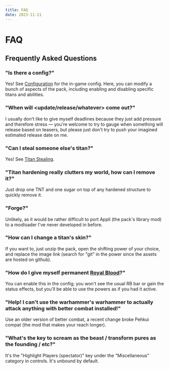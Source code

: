 ```yaml
---
title: FAQ
date: 2023-11-21
---
```


# FAQ
## Frequently Asked Questions

### "Is there a config?"
Yes! See [Configuration](./config.md) for the in-game config. Here, you can modify a bunch of aspects of the pack, including enabling and disabling specific titans and abilities.

### "When will \<update/release/whatever> come out?"
I usually don't like to give myself deadlines because they just add pressure and therefore stress — you're welcome to try to gauge when something will release based on teasers, but please just don't try to push your imagined estimated release date on me.

### "Can I steal someone else's titan?"
Yes! See [Titan Stealing](./titan_stealing.md).

### "Titan hardening really clutters my world, how can I remove it?"
Just drop one TNT and one sugar on top of any hardened structure to quickly remove it.

### "Forge?"
Unlikely, as it would be rather difficult to port Appli (the pack's library mod) to a modloader I've never developed in before.

### "How can I change a titan's skin?"
If you want to, just unzip the pack, open the shifting power of your choice, and replace the image link (search for "git" in the power since the assets are hosted on github).

### "How do I give myself permanent [Royal Blood](./royal_blood.md)?"
You can enable this in the config; you won't see the usual RB bar or gain the status effects, but you'll be able to use the powers as if you had it active.

### "Help! I can't use the warhammer's warhammer to actually attack anything with better combat installed!"
Use an older version of better combat, a recent change broke Pehkui compat (the mod that makes your reach longer).

### "What's the key to scream as the beast / transform pures as the founding / etc?"
It's the "Highlight Players (spectator)" key under the "Miscellaneous" category in controls. It's unbound by default.
